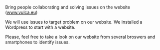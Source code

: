 Bring people collaborating and solving issues on the website (www.vulca.eu)

We will use issues to target problem on our website. We installed a Wordpress to start with a website.

Please, feel free to take a look on our website from several broswers and smartphones to identify issues.
